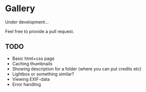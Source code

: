 Gallery
=======

Under development...

Feel free to provide a pull request.


TODO
----

* Basic html+css page
* Caching thumbnails
* Showing description for a folder (where you can put credits etc)
* Lightbox or something similar?
* Viewing EXIF-data
* Error handling